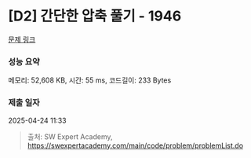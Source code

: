 # [D2] 간단한 압축 풀기 - 1946 

[문제 링크](https://swexpertacademy.com/main/code/problem/problemDetail.do?contestProbId=AV5PmkDKAOMDFAUq) 

### 성능 요약

메모리: 52,608 KB, 시간: 55 ms, 코드길이: 233 Bytes

### 제출 일자

2025-04-24 11:33



> 출처: SW Expert Academy, https://swexpertacademy.com/main/code/problem/problemList.do